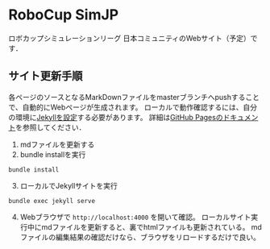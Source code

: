 # RoboCup SimJP

ロボカップシミュレーションリーグ 日本コミュニティのWebサイト（予定）です．

## サイト更新手順

各ページのソースとなるMarkDownファイルをmasterブランチへpushすることで、自動的にWebページが生成されます。
ローカルで動作確認するには、自分の環境に[Jekyllを設定](https://jekyllrb.com/docs/installation/)する必要があります。
詳細は[GitHub Pagesのドキュメント](https://docs.github.com/ja/pages)を参照してください．

1. mdファイルを更新する
2. bundle installを実行
```
bundle install
```
3. ローカルでJekyllサイトを実行
```
bundle exec jekyll serve
```
4. Webブラウザで `http://localhost:4000` を開いて確認。
ローカルサイト実行中にmdファイルを更新すると、裏でhtmlファイルも更新されている。
mdファイルの編集結果の確認だけなら、ブラウザをリロードするだけで良い。



